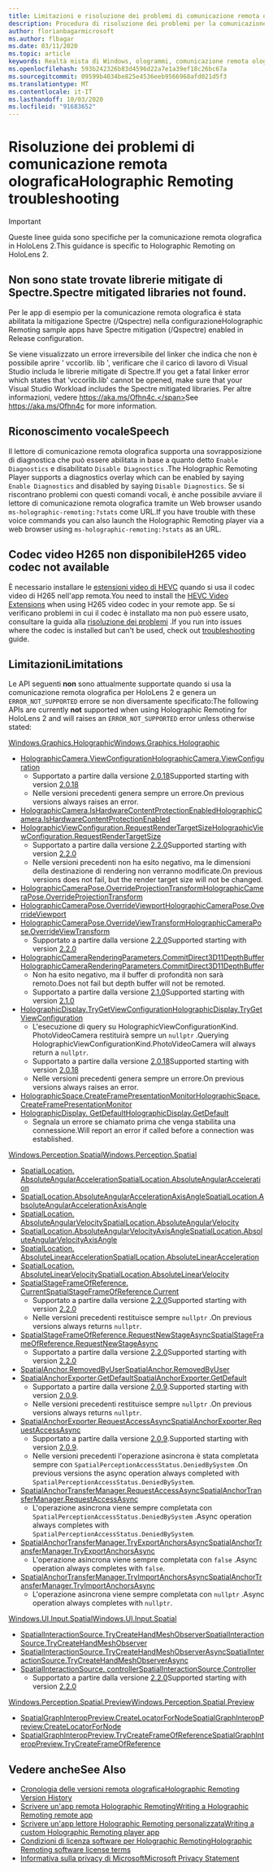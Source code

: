 ```yaml
---
title: Limitazioni e risoluzione dei problemi di comunicazione remota olografica
description: Procedura di risoluzione dei problemi per la comunicazione remota olografica in HoloLens 2.
author: florianbagarmicrosoft
ms.author: flbagar
ms.date: 03/11/2020
ms.topic: article
keywords: Realtà mista di Windows, ologrammi, comunicazione remota olografica, rendering remoto, rendering di rete, HoloLens, ologrammi remoti, risoluzione dei problemi, guida
ms.openlocfilehash: 593b242326b83d4596d22a7e1a39ef18c26bc67a
ms.sourcegitcommit: 09599b4034be825e4536eeb9566968afd021d5f3
ms.translationtype: MT
ms.contentlocale: it-IT
ms.lasthandoff: 10/03/2020
ms.locfileid: "91683652"
---
```

# <a name="holographic-remoting-troubleshooting"></a><span data-ttu-id="bb79f-104">Risoluzione dei problemi di comunicazione remota olografica</span><span class="sxs-lookup"><span data-stu-id="bb79f-104">Holographic Remoting troubleshooting</span></span>

> [!IMPORTANT]
> <span data-ttu-id="bb79f-105">Queste linee guida sono specifiche per la comunicazione remota olografica in HoloLens 2.</span><span class="sxs-lookup"><span data-stu-id="bb79f-105">This guidance is specific to Holographic Remoting on HoloLens 2.</span></span>

## <a name="spectre-mitigated-libraries-not-found"></a><span data-ttu-id="bb79f-106">Non sono state trovate librerie mitigate di Spectre.</span><span class="sxs-lookup"><span data-stu-id="bb79f-106">Spectre mitigated libraries not found.</span></span>

<span data-ttu-id="bb79f-107">Per le app di esempio per la comunicazione remota olografica è stata abilitata la mitigazione Spectre (/Qspectre) nella configurazione</span><span class="sxs-lookup"><span data-stu-id="bb79f-107">Holographic Remoting sample apps have Spectre mitigation (/Qspectre) enabled in Release configuration.</span></span>

<span data-ttu-id="bb79f-108">Se viene visualizzato un errore irreversibile del linker che indica che non è possibile aprire ' vccorlib. lib ', verificare che il carico di lavoro di Visual Studio includa le librerie mitigate di Spectre.</span><span class="sxs-lookup"><span data-stu-id="bb79f-108">If you get a fatal linker error which states that 'vccorlib.lib' cannot be opened, make sure that your Visual Studio Workload includes the Spectre mitigated libraries.</span></span> <span data-ttu-id="bb79f-109">Per altre informazioni, vedere https://aka.ms/Ofhn4c.</span><span class="sxs-lookup"><span data-stu-id="bb79f-109">See https://aka.ms/Ofhn4c for more information.</span></span>

## <a name="speech"></a><span data-ttu-id="bb79f-110">Riconoscimento vocale</span><span class="sxs-lookup"><span data-stu-id="bb79f-110">Speech</span></span>

<span data-ttu-id="bb79f-111">Il lettore di comunicazione remota olografica supporta una sovrapposizione di diagnostica che può essere abilitata in base a quanto detto ```Enable Diagnostics``` e disabilitato ```Disable Diagnostics``` .</span><span class="sxs-lookup"><span data-stu-id="bb79f-111">The Holographic Remoting Player supports a diagnostics overlay which can be enabled by saying ```Enable Diagnostics``` and disabled by saying ```Disable Diagnostics```.</span></span> <span data-ttu-id="bb79f-112">Se si riscontrano problemi con questi comandi vocali, è anche possibile avviare il lettore di comunicazione remota olografica tramite un Web browser usando ```ms-holographic-remoting:?stats``` come URL.</span><span class="sxs-lookup"><span data-stu-id="bb79f-112">If you have trouble with these voice commands you can also launch the Holographic Remoting player via a web browser using ```ms-holographic-remoting:?stats``` as an URL.</span></span>

## <a name="h265-video-codec-not-available"></a><span data-ttu-id="bb79f-113">Codec video H265 non disponibile</span><span class="sxs-lookup"><span data-stu-id="bb79f-113">H265 video codec not available</span></span>

<span data-ttu-id="bb79f-114">È necessario installare le [estensioni video di HEVC](https://www.microsoft.com/p/hevc-video-extensions/9nmzlz57r3t7) quando si usa il codec video di H265 nell'app remota.</span><span class="sxs-lookup"><span data-stu-id="bb79f-114">You need to install the [HEVC Video Extensions](https://www.microsoft.com/p/hevc-video-extensions/9nmzlz57r3t7) when using H265 video codec in your remote app.</span></span> <span data-ttu-id="bb79f-115">Se si verificano problemi in cui il codec è installato ma non può essere usato, consultare la guida alla [risoluzione dei problemi](https://docs.microsoft.com/azure/remote-rendering/resources/troubleshoot#h265-codec-not-available) .</span><span class="sxs-lookup"><span data-stu-id="bb79f-115">If you run into issues where the codec is installed but can't be used, check out [troubleshooting](https://docs.microsoft.com/azure/remote-rendering/resources/troubleshoot#h265-codec-not-available) guide.</span></span>

## <a name="limitations"></a><span data-ttu-id="bb79f-116">Limitazioni</span><span class="sxs-lookup"><span data-stu-id="bb79f-116">Limitations</span></span>

<span data-ttu-id="bb79f-117">Le API seguenti **non** sono attualmente supportate quando si usa la comunicazione remota olografica per HoloLens 2 e genera un ```ERROR_NOT_SUPPORTED``` errore se non diversamente specificato:</span><span class="sxs-lookup"><span data-stu-id="bb79f-117">The following APIs are currently **not** supported when using Holographic Remoting for HoloLens 2 and will raises an ```ERROR_NOT_SUPPORTED``` error unless otherwise stated:</span></span>

[<span data-ttu-id="bb79f-118">Windows.Graphics.Holographic</span><span class="sxs-lookup"><span data-stu-id="bb79f-118">Windows.Graphics.Holographic</span></span>](https://docs.microsoft.com/uwp/api/windows.graphics.holographic)

* [<span data-ttu-id="bb79f-119">HolographicCamera.ViewConfiguration</span><span class="sxs-lookup"><span data-stu-id="bb79f-119">HolographicCamera.ViewConfiguration</span></span>](https://docs.microsoft.com/uwp/api/windows.graphics.holographic.holographiccamera.viewconfiguration)
  - <span data-ttu-id="bb79f-120">Supportato a partire dalla versione [2.0.18](holographic-remoting-version-history.md#v2.0.18)</span><span class="sxs-lookup"><span data-stu-id="bb79f-120">Supported starting with version [2.0.18](holographic-remoting-version-history.md#v2.0.18)</span></span>
  - <span data-ttu-id="bb79f-121">Nelle versioni precedenti genera sempre un errore.</span><span class="sxs-lookup"><span data-stu-id="bb79f-121">On previous versions always raises an error.</span></span>
* [<span data-ttu-id="bb79f-122">HolographicCamera.IsHardwareContentProtectionEnabled</span><span class="sxs-lookup"><span data-stu-id="bb79f-122">HolographicCamera.IsHardwareContentProtectionEnabled</span></span>](https://docs.microsoft.com/uwp/api/windows.graphics.holographic.holographiccamera.ishardwarecontentprotectionenabled#Windows_Graphics_Holographic_HolographicCamera_IsHardwareContentProtectionEnabled)
* [<span data-ttu-id="bb79f-123">HolographicViewConfiguration.RequestRenderTargetSize</span><span class="sxs-lookup"><span data-stu-id="bb79f-123">HolographicViewConfiguration.RequestRenderTargetSize</span></span>](https://docs.microsoft.com/uwp/api/windows.graphics.holographic.holographicviewconfiguration.requestrendertargetsize#Windows_Graphics_Holographic_HolographicViewConfiguration_RequestRenderTargetSize_Windows_Foundation_Size_)
  - <span data-ttu-id="bb79f-124">Supportato a partire dalla versione [2.2.0](holographic-remoting-version-history.md#v2.2.0)</span><span class="sxs-lookup"><span data-stu-id="bb79f-124">Supported starting with version [2.2.0](holographic-remoting-version-history.md#v2.2.0)</span></span>
  - <span data-ttu-id="bb79f-125">Nelle versioni precedenti non ha esito negativo, ma le dimensioni della destinazione di rendering non verranno modificate.</span><span class="sxs-lookup"><span data-stu-id="bb79f-125">On previous versions does not fail, but the render target size will not be changed.</span></span>
* [<span data-ttu-id="bb79f-126">HolographicCameraPose.OverrideProjectionTransform</span><span class="sxs-lookup"><span data-stu-id="bb79f-126">HolographicCameraPose.OverrideProjectionTransform</span></span>](https://docs.microsoft.com/uwp/api/windows.graphics.holographic.holographiccamerapose.overrideprojectiontransform)
* [<span data-ttu-id="bb79f-127">HolographicCameraPose.OverrideViewport</span><span class="sxs-lookup"><span data-stu-id="bb79f-127">HolographicCameraPose.OverrideViewport</span></span>](https://docs.microsoft.com/uwp/api/windows.graphics.holographic.holographiccamerapose.overrideviewport)
* [<span data-ttu-id="bb79f-128">HolographicCameraPose.OverrideViewTransform</span><span class="sxs-lookup"><span data-stu-id="bb79f-128">HolographicCameraPose.OverrideViewTransform</span></span>](https://docs.microsoft.com/uwp/api/windows.graphics.holographic.holographiccamerapose.overrideviewtransform)
  - <span data-ttu-id="bb79f-129">Supportato a partire dalla versione [2.2.0](holographic-remoting-version-history.md#v2.2.0)</span><span class="sxs-lookup"><span data-stu-id="bb79f-129">Supported starting with version [2.2.0](holographic-remoting-version-history.md#v2.2.0)</span></span>
* [<span data-ttu-id="bb79f-130">HolographicCameraRenderingParameters.CommitDirect3D11DepthBuffer</span><span class="sxs-lookup"><span data-stu-id="bb79f-130">HolographicCameraRenderingParameters.CommitDirect3D11DepthBuffer</span></span>](https://docs.microsoft.com/uwp/api/windows.graphics.holographic.holographiccamerarenderingparameters.commitdirect3d11depthbuffer#Windows_Graphics_Holographic_HolographicCameraRenderingParameters_CommitDirect3D11DepthBuffer_Windows_Graphics_DirectX_Direct3D11_IDirect3DSurface_)
  - <span data-ttu-id="bb79f-131">Non ha esito negativo, ma il buffer di profondità non sarà remoto.</span><span class="sxs-lookup"><span data-stu-id="bb79f-131">Does not fail but depth buffer will not be remoted.</span></span>
  - <span data-ttu-id="bb79f-132">Supportato a partire dalla versione [2.1.0](holographic-remoting-version-history.md#v2.1.0)</span><span class="sxs-lookup"><span data-stu-id="bb79f-132">Supported starting with version [2.1.0](holographic-remoting-version-history.md#v2.1.0)</span></span>
* [<span data-ttu-id="bb79f-133">HolographicDisplay.TryGetViewConfiguration</span><span class="sxs-lookup"><span data-stu-id="bb79f-133">HolographicDisplay.TryGetViewConfiguration</span></span>](https://docs.microsoft.com/uwp/api/windows.graphics.holographic.holographicdisplay.trygetviewconfiguration)
  - <span data-ttu-id="bb79f-134">L'esecuzione di query su HolographicViewConfigurationKind. PhotoVideoCamera restituirà sempre un ```nullptr``` .</span><span class="sxs-lookup"><span data-stu-id="bb79f-134">Querying HolographicViewConfigurationKind.PhotoVideoCamera will always return a ```nullptr```.</span></span>
  - <span data-ttu-id="bb79f-135">Supportato a partire dalla versione [2.0.18](holographic-remoting-version-history.md#v2.0.18)</span><span class="sxs-lookup"><span data-stu-id="bb79f-135">Supported starting with version [2.0.18](holographic-remoting-version-history.md#v2.0.18)</span></span>
  - <span data-ttu-id="bb79f-136">Nelle versioni precedenti genera sempre un errore.</span><span class="sxs-lookup"><span data-stu-id="bb79f-136">On previous versions always raises an error.</span></span>
* [<span data-ttu-id="bb79f-137">HolographicSpace.CreateFramePresentationMonitor</span><span class="sxs-lookup"><span data-stu-id="bb79f-137">HolographicSpace.CreateFramePresentationMonitor</span></span>](https://docs.microsoft.com/uwp/api/windows.graphics.holographic.holographicspace.createframepresentationmonitor)
* [<span data-ttu-id="bb79f-138">HolographicDisplay. GetDefault</span><span class="sxs-lookup"><span data-stu-id="bb79f-138">HolographicDisplay.GetDefault</span></span>](https://docs.microsoft.com/uwp/api/windows.graphics.holographic.holographicdisplay.getdefault#Windows_Graphics_Holographic_HolographicDisplay_GetDefault)
  - <span data-ttu-id="bb79f-139">Segnala un errore se chiamato prima che venga stabilita una connessione.</span><span class="sxs-lookup"><span data-stu-id="bb79f-139">Will report an error if called before a connection was established.</span></span>


[<span data-ttu-id="bb79f-140">Windows.Perception.Spatial</span><span class="sxs-lookup"><span data-stu-id="bb79f-140">Windows.Perception.Spatial</span></span>](https://docs.microsoft.com/uwp/api/windows.perception.spatial)

* [<span data-ttu-id="bb79f-141">SpatialLocation. AbsoluteAngularAcceleration</span><span class="sxs-lookup"><span data-stu-id="bb79f-141">SpatialLocation.AbsoluteAngularAcceleration</span></span>](https://docs.microsoft.com/uwp/api/windows.perception.spatial.spatiallocation.absoluteangularacceleration)
* [<span data-ttu-id="bb79f-142">SpatialLocation.AbsoluteAngularAccelerationAxisAngle</span><span class="sxs-lookup"><span data-stu-id="bb79f-142">SpatialLocation.AbsoluteAngularAccelerationAxisAngle</span></span>](https://docs.microsoft.com/uwp/api/windows.perception.spatial.spatiallocation.absoluteangularaccelerationaxisangle)
* [<span data-ttu-id="bb79f-143">SpatialLocation. AbsoluteAngularVelocity</span><span class="sxs-lookup"><span data-stu-id="bb79f-143">SpatialLocation.AbsoluteAngularVelocity</span></span>](https://docs.microsoft.com/uwp/api/windows.perception.spatial.spatiallocation.absoluteangularvelocity)
* [<span data-ttu-id="bb79f-144">SpatialLocation.AbsoluteAngularVelocityAxisAngle</span><span class="sxs-lookup"><span data-stu-id="bb79f-144">SpatialLocation.AbsoluteAngularVelocityAxisAngle</span></span>](https://docs.microsoft.com/uwp/api/windows.perception.spatial.spatiallocation.absoluteangularvelocityaxisangle)
* [<span data-ttu-id="bb79f-145">SpatialLocation. AbsoluteLinearAcceleration</span><span class="sxs-lookup"><span data-stu-id="bb79f-145">SpatialLocation.AbsoluteLinearAcceleration</span></span>](https://docs.microsoft.com/uwp/api/windows.perception.spatial.spatiallocation.absolutelinearacceleration)
* [<span data-ttu-id="bb79f-146">SpatialLocation. AbsoluteLinearVelocity</span><span class="sxs-lookup"><span data-stu-id="bb79f-146">SpatialLocation.AbsoluteLinearVelocity</span></span>](https://docs.microsoft.com/uwp/api/windows.perception.spatial.spatiallocation.absolutelinearvelocity)
* [<span data-ttu-id="bb79f-147">SpatialStageFrameOfReference. Current</span><span class="sxs-lookup"><span data-stu-id="bb79f-147">SpatialStageFrameOfReference.Current</span></span>](https://docs.microsoft.com/uwp/api/windows.perception.spatial.spatialstageframeofreference.current)
  - <span data-ttu-id="bb79f-148">Supportato a partire dalla versione [2.2.0](holographic-remoting-version-history.md#v2.2.0)</span><span class="sxs-lookup"><span data-stu-id="bb79f-148">Supported starting with version [2.2.0](holographic-remoting-version-history.md#v2.2.0)</span></span>
  - <span data-ttu-id="bb79f-149">Nelle versioni precedenti restituisce sempre ```nullptr``` .</span><span class="sxs-lookup"><span data-stu-id="bb79f-149">On previous versions always returns ```nullptr```.</span></span>
* [<span data-ttu-id="bb79f-150">SpatialStageFrameOfReference.RequestNewStageAsync</span><span class="sxs-lookup"><span data-stu-id="bb79f-150">SpatialStageFrameOfReference.RequestNewStageAsync</span></span>](https://docs.microsoft.com/uwp/api/windows.perception.spatial.spatialstageframeofreference.requestnewstageasync)
  - <span data-ttu-id="bb79f-151">Supportato a partire dalla versione [2.2.0](holographic-remoting-version-history.md#v2.2.0)</span><span class="sxs-lookup"><span data-stu-id="bb79f-151">Supported starting with version [2.2.0](holographic-remoting-version-history.md#v2.2.0)</span></span>
* [<span data-ttu-id="bb79f-152">SpatialAnchor.RemovedByUser</span><span class="sxs-lookup"><span data-stu-id="bb79f-152">SpatialAnchor.RemovedByUser</span></span>](https://docs.microsoft.com/uwp/api/windows.perception.spatial.spatialanchor.removedbyuser)
* [<span data-ttu-id="bb79f-153">SpatialAnchorExporter.GetDefault</span><span class="sxs-lookup"><span data-stu-id="bb79f-153">SpatialAnchorExporter.GetDefault</span></span>](https://docs.microsoft.com/uwp/api/windows.perception.spatial.spatialanchorexporter.getdefault
)
  - <span data-ttu-id="bb79f-154">Supportato a partire dalla versione [2.0.9](holographic-remoting-version-history.md#v2.0.9).</span><span class="sxs-lookup"><span data-stu-id="bb79f-154">Supported starting with version [2.0.9](holographic-remoting-version-history.md#v2.0.9).</span></span> 
  - <span data-ttu-id="bb79f-155">Nelle versioni precedenti restituisce sempre ```nullptr``` .</span><span class="sxs-lookup"><span data-stu-id="bb79f-155">On previous versions always returns ```nullptr```.</span></span> 
* [<span data-ttu-id="bb79f-156">SpatialAnchorExporter.RequestAccessAsync</span><span class="sxs-lookup"><span data-stu-id="bb79f-156">SpatialAnchorExporter.RequestAccessAsync</span></span>](https://docs.microsoft.com/uwp/api/windows.perception.spatial.spatialanchorexporter.requestaccessasync
)
  - <span data-ttu-id="bb79f-157">Supportato a partire dalla versione [2.0.9](holographic-remoting-version-history.md#v2.0.9).</span><span class="sxs-lookup"><span data-stu-id="bb79f-157">Supported starting with version [2.0.9](holographic-remoting-version-history.md#v2.0.9).</span></span> 
  - <span data-ttu-id="bb79f-158">Nelle versioni precedenti l'operazione asincrona è stata completata sempre con ```SpatialPerceptionAccessStatus.DeniedBySystem``` .</span><span class="sxs-lookup"><span data-stu-id="bb79f-158">On previous versions the async operation always completed with ```SpatialPerceptionAccessStatus.DeniedBySystem```.</span></span>
* [<span data-ttu-id="bb79f-159">SpatialAnchorTransferManager.RequestAccessAsync</span><span class="sxs-lookup"><span data-stu-id="bb79f-159">SpatialAnchorTransferManager.RequestAccessAsync</span></span>](https://docs.microsoft.com/uwp/api/windows.perception.spatial.spatialanchortransfermanager.requestaccessasync#Windows_Perception_Spatial_SpatialAnchorTransferManager_RequestAccessAsync)
  - <span data-ttu-id="bb79f-160">L'operazione asincrona viene sempre completata con ```SpatialPerceptionAccessStatus.DeniedBySystem``` .</span><span class="sxs-lookup"><span data-stu-id="bb79f-160">Async operation always completes with ```SpatialPerceptionAccessStatus.DeniedBySystem```.</span></span>
* [<span data-ttu-id="bb79f-161">SpatialAnchorTransferManager.TryExportAnchorsAsync</span><span class="sxs-lookup"><span data-stu-id="bb79f-161">SpatialAnchorTransferManager.TryExportAnchorsAsync</span></span>](https://docs.microsoft.com/uwp/api/windows.perception.spatial.spatialanchortransfermanager.tryexportanchorsasync#Windows_Perception_Spatial_SpatialAnchorTransferManager_TryExportAnchorsAsync_Windows_Foundation_Collections_IIterable_Windows_Foundation_Collections_IKeyValuePair_System_String_Windows_Perception_Spatial_SpatialAnchor___Windows_Storage_Streams_IOutputStream_)
  - <span data-ttu-id="bb79f-162">L'operazione asincrona viene sempre completata con ```false``` .</span><span class="sxs-lookup"><span data-stu-id="bb79f-162">Async operation always completes with ```false```.</span></span>
* [<span data-ttu-id="bb79f-163">SpatialAnchorTransferManager.TryImportAnchorsAsync</span><span class="sxs-lookup"><span data-stu-id="bb79f-163">SpatialAnchorTransferManager.TryImportAnchorsAsync</span></span>](https://docs.microsoft.com/uwp/api/windows.perception.spatial.spatialanchortransfermanager.tryimportanchorsasync
)
  - <span data-ttu-id="bb79f-164">L'operazione asincrona viene sempre completata con ```nullptr``` .</span><span class="sxs-lookup"><span data-stu-id="bb79f-164">Async operation always completes with ```nullptr```.</span></span>

[<span data-ttu-id="bb79f-165">Windows.UI.Input.Spatial</span><span class="sxs-lookup"><span data-stu-id="bb79f-165">Windows.UI.Input.Spatial</span></span>](https://docs.microsoft.com/uwp/api/windows.ui.input.spatial)

* [<span data-ttu-id="bb79f-166">SpatialInteractionSource.TryCreateHandMeshObserver</span><span class="sxs-lookup"><span data-stu-id="bb79f-166">SpatialInteractionSource.TryCreateHandMeshObserver</span></span>](https://docs.microsoft.com/uwp/api/windows.ui.input.spatial.spatialinteractionsource.trycreatehandmeshobserver#Windows_UI_Input_Spatial_SpatialInteractionSource_TryCreateHandMeshObserver)
* [<span data-ttu-id="bb79f-167">SpatialInteractionSource.TryCreateHandMeshObserverAsync</span><span class="sxs-lookup"><span data-stu-id="bb79f-167">SpatialInteractionSource.TryCreateHandMeshObserverAsync</span></span>](https://docs.microsoft.com/uwp/api/windows.ui.input.spatial.spatialinteractionsource.trycreatehandmeshobserverasync)
* [<span data-ttu-id="bb79f-168">SpatialInteractionSource. controller</span><span class="sxs-lookup"><span data-stu-id="bb79f-168">SpatialInteractionSource.Controller</span></span>](https://docs.microsoft.com/uwp/api/windows.ui.input.spatial.spatialinteractionsource.controller#Windows_UI_Input_Spatial_SpatialInteractionSource_Controller)
  - <span data-ttu-id="bb79f-169">Supportato a partire dalla versione [2.2.0](holographic-remoting-version-history.md#v2.2.0)</span><span class="sxs-lookup"><span data-stu-id="bb79f-169">Supported starting with version [2.2.0](holographic-remoting-version-history.md#v2.2.0)</span></span>

[<span data-ttu-id="bb79f-170">Windows.Perception.Spatial.Preview</span><span class="sxs-lookup"><span data-stu-id="bb79f-170">Windows.Perception.Spatial.Preview</span></span>](https://docs.microsoft.com/uwp/api/windows.perception.spatial.preview)

* [<span data-ttu-id="bb79f-171">SpatialGraphInteropPreview.CreateLocatorForNode</span><span class="sxs-lookup"><span data-stu-id="bb79f-171">SpatialGraphInteropPreview.CreateLocatorForNode</span></span>](https://docs.microsoft.com/uwp/api/windows.perception.spatial.preview.spatialgraphinteroppreview.createlocatorfornode)
* [<span data-ttu-id="bb79f-172">SpatialGraphInteropPreview.TryCreateFrameOfReference</span><span class="sxs-lookup"><span data-stu-id="bb79f-172">SpatialGraphInteropPreview.TryCreateFrameOfReference</span></span>](https://docs.microsoft.com/uwp/api/windows.perception.spatial.preview.spatialgraphinteroppreview.trycreateframeofreference)

## <a name="see-also"></a><span data-ttu-id="bb79f-173">Vedere anche</span><span class="sxs-lookup"><span data-stu-id="bb79f-173">See Also</span></span>
* [<span data-ttu-id="bb79f-174">Cronologia delle versioni remota olografica</span><span class="sxs-lookup"><span data-stu-id="bb79f-174">Holographic Remoting Version History</span></span>](holographic-remoting-version-history.md)
* [<span data-ttu-id="bb79f-175">Scrivere un'app remota Holographic Remoting</span><span class="sxs-lookup"><span data-stu-id="bb79f-175">Writing a Holographic Remoting remote app</span></span>](holographic-remoting-create-host.md)
* [<span data-ttu-id="bb79f-176">Scrivere un'app lettore Holographic Remoting personalizzata</span><span class="sxs-lookup"><span data-stu-id="bb79f-176">Writing a custom Holographic Remoting player app</span></span>](holographic-remoting-create-player.md)
* [<span data-ttu-id="bb79f-177">Condizioni di licenza software per Holographic Remoting</span><span class="sxs-lookup"><span data-stu-id="bb79f-177">Holographic Remoting software license terms</span></span>](https://docs.microsoft.com/legal/mixed-reality/microsoft-holographic-remoting-software-license-terms)
* [<span data-ttu-id="bb79f-178">Informativa sulla privacy di Microsoft</span><span class="sxs-lookup"><span data-stu-id="bb79f-178">Microsoft Privacy Statement</span></span>](https://go.microsoft.com/fwlink/?LinkId=521839)
